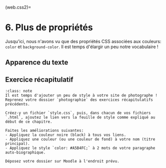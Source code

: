 (web.css2)=

# 6. Plus de propriétés

Jusqu'ici, nous n'avons vu que des propriétés CSS associées aux couleurs: `color` et `background-color`. Il est temps d'élargir un peu notre vocabulaire !

## Apparence du texte

## Exercice récapitulatif

```{admonition} Exercice  (récapitulatif)
:class: note
Il est temps d'ajouter un peu de style à votre site de photographe !
Reprenez votre dossier `photographie` des exercices récapitulatifs précédents.

Créez-y un fichier `style.css`, puis, dans chacun de vos fichiers `.html`, ajoutez le lien vers la feuille de style comme expliqué au début de ce chapitre.

Faites les améliorations suivantes:
- Appliquez la couleur noire (black) à tous vos liens.
- Appliquez une couleur (ou une couleur de fond) à votre nom (titre principal).
- Appliquez le style `color: #A5B4FC;` à 2 mots de votre paragraphe auto-biographique.

Déposez votre dossier sur Moodle à l'endroit prévu.
```
